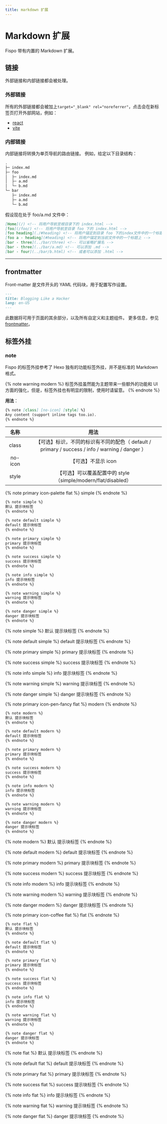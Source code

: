 ```yaml
---
title: markdown 扩展
---
```


# Markdown 扩展
Fispo 带有内置的 Markdown 扩展。

## 链接

外部链接和内部链接都会被处理。

### 外部链接

所有的外部链接都会被加上`target="_blank" rel="noreferrer"`，点击会在新标签页打开外部网站，例如：
- [react](https://react.docschina.org/)
- [vite](https://vitejs.cn/vite3-cn/)


### 内部链接
内部链接将转换为单页导航的路由链接。
例如，给定以下目录结构：
``` md
.
├─ index.md
├─ foo
│  ├─ index.md
│  ├─ a.md
│  └─ b.md
└─ bar
   ├─ index.md
   ├─ a.md
   └─ b.md
```

假设现在处于 foo/a.md 文件中：
``` md
[Home](/) <!-- 将用户导航至根目录下的 index.html -->
[foo](/foo/) <!-- 将用户导航至目录 foo 下的 index.html -->
[foo heading](./#heading) <!-- 将用户锚定到目录 foo 下的index文件中的一个标题上 -->
[foo a - heading](#heading) <!-- 将用户锚定到当前文件中的一个标题上 -->
[bar - three](../bar/three) <!-- 可以省略扩展名 -->
[bar - three](../bar/a.md) <!-- 可以添加 .md -->
[bar - four](../bar/b.html) <!-- 或者可以添加 .html -->
````

---

## frontmatter
Front-matter 是文件开头的 YAML 代码块，用于配置写作设置。
```md
---
title: Blogging Like a Hacker
lang: en-US
---
```
此数据将可用于页面的其余部分，以及所有自定义和主题组件。
更多信息，参见[frontmatter](./frontmatter.md)。

## 标签外挂

### note

Fispo 的标签外挂参考了 Hexo 独有的功能标签外挂，并不是标准的 Markdown 格式。

{% note warning modern %}
标签外挂虽然能为主题带来一些额外的功能和 UI 方面的强化，但是，标签外挂也有明显的限制，使用时请留意。
{% endnote %}

**用法**：
``` md
{% note [class] [no-icon] [style] %}
Any content (support inline tags too.io).
{% endnote %}
```

| 名称        |      用法      |
| :-------------------: | :-----------: | 
| class     | 【可选】标识，不同的标识有不同的配色（ default / primary / success / info / warning / danger ） |
| no-icon     |   【可选】不显示 icon    |  
| style |   【可选】可以覆盖配置中的 style（simple/modern/flat/disabled）   | 



{% note primary icon-palette flat %}
simple
{% endnote %}

``` md
{% note simple %}
默认 提示块标签
{% endnote %}

{% note default simple %}
default 提示块标签
{% endnote %}

{% note primary simple %}
primary 提示块标签
{% endnote %}

{% note success simple %}
success 提示块标签
{% endnote %}

{% note info simple %}
info 提示块标签
{% endnote %}

{% note warning simple %}
warning 提示块标签
{% endnote %}

{% note danger simple %}
danger 提示块标签
{% endnote %}
```

{% note simple %}
默认 提示块标签
{% endnote %}

{% note default simple %}
default 提示块标签
{% endnote %}

{% note primary simple %}
primary 提示块标签
{% endnote %}

{% note success simple %}
success 提示块标签
{% endnote %}

{% note info simple %}
info 提示块标签
{% endnote %}

{% note warning simple %}
warning 提示块标签
{% endnote %}

{% note danger simple %}
danger 提示块标签
{% endnote %}

{% note primary icon-pen-fancy flat %}
modern
{% endnote %}
```md
{% note modern %}
默认 提示块标签
{% endnote %}

{% note default modern %}
default 提示块标签
{% endnote %}

{% note primary modern %}
primary 提示块标签
{% endnote %}

{% note success modern %}
success 提示块标签
{% endnote %}

{% note info modern %}
info 提示块标签
{% endnote %}

{% note warning modern %}
warning 提示块标签
{% endnote %}

{% note danger modern %}
danger 提示块标签
{% endnote %}
```

{% note modern %}
默认 提示块标签
{% endnote %}

{% note default modern %}
default 提示块标签
{% endnote %}

{% note primary modern %}
primary 提示块标签
{% endnote %}

{% note success modern %}
success 提示块标签
{% endnote %}

{% note info modern %}
info 提示块标签
{% endnote %}

{% note warning modern %}
warning 提示块标签
{% endnote %}

{% note danger modern %}
danger 提示块标签
{% endnote %}


{% note primary icon-coffee flat %}
flat
{% endnote %}

```md
{% note flat %}
默认 提示块标签
{% endnote %}

{% note default flat %}
default 提示块标签
{% endnote %}

{% note primary flat %}
primary 提示块标签
{% endnote %}

{% note success flat %}
success 提示块标签
{% endnote %}

{% note info flat %}
info 提示块标签
{% endnote %}

{% note warning flat %}
warning 提示块标签
{% endnote %}

{% note danger flat %}
danger 提示块标签
{% endnote %}
```

{% note flat %}
默认 提示块标签
{% endnote %}

{% note default flat %}
default 提示块标签
{% endnote %}

{% note primary flat %}
primary 提示块标签
{% endnote %}

{% note success flat %}
success 提示块标签
{% endnote %}

{% note info flat %}
info 提示块标签
{% endnote %}

{% note warning flat %}
warning 提示块标签
{% endnote %}

{% note danger flat %}
danger 提示块标签
{% endnote %}
